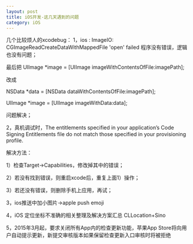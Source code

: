 ```yaml
---
layout: post
title: iOS开发-这几天遇到的问题
category: iOS
---
```


几个比较烦人的xcodebug：
1，ios <Error>: 
ImageIO: CGImageReadCreateDataWithMappedFile  'open' failed 
程序没有错误，逻辑也没有问题；

最后把
UIImage *image = [UIImage imageWithContentsOfFile:imagePath];

改成

NSData *data = [NSData dataWithContentsOfFile:imagePath];

 UIImage *image = [UIImage imageWithData:data];

问题解决；

2，真机调试时，The entitlements specified in your application’s Code Signing Entitlements file do not match those specified in your provisioning profile.

解决方法：

1）检查Target->Capabilities，修改掉其中的错误；

2）若没有找到错误，则重启xcode后，重复上面1）操作；

3）若还没有错误，则删除手机上应用，再试；



3，ios推送中加小图片->apple push emoji

4，iOS 定位坐标不准确的相关整理及解决方案汇总 CLLocation+Sino

5，2015年3月起，要求关闭所有App内的检查更新功能，苹果App Store将向用户自动提示更新，新提交审核版本如果保留检查更新入口审核时将被拒绝